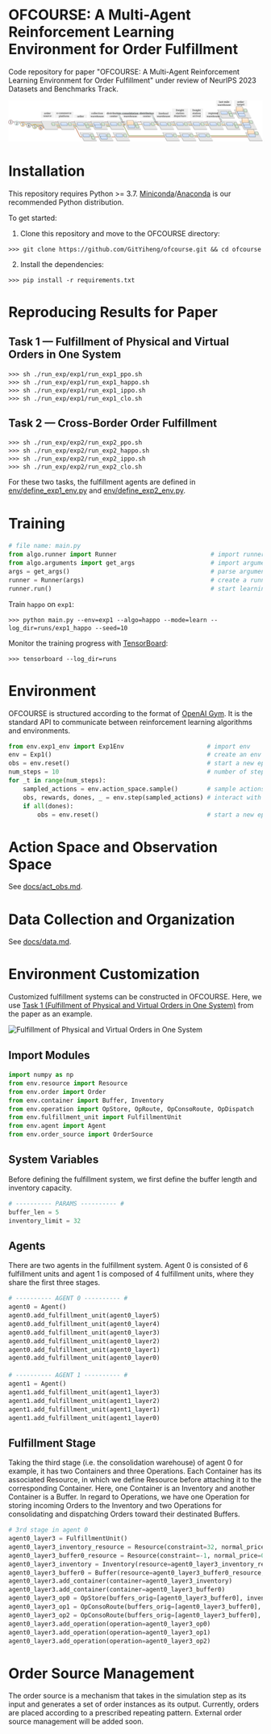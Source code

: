 # OFCOURSE: A Multi-Agent Reinforcement Learning Environment for Order Fulfillment

Code repository for paper "OFCOURSE: A Multi-Agent Reinforcement Learning Environment for Order Fulfillment" under review of NeurIPS 2023 Datasets and Benchmarks Track.

![OFCOURSE Teaser](./figs/teaser.png)

# Installation

This repository requires Python >= 3.7.
[Miniconda](https://docs.conda.io/en/latest/miniconda.html#system-requirements)/[Anaconda](https://docs.anaconda.com/anaconda/install/) is our recommended Python distribution.

To get started:

1. Clone this repository and move to the OFCOURSE directory:

```console
>>> git clone https://github.com/GitYiheng/ofcourse.git && cd ofcourse
```

2. Install the dependencies:

```console
>>> pip install -r requirements.txt
```

# Reproducing Results for Paper

## Task 1 &mdash; Fulfillment of Physical and Virtual Orders in One System

```console
>>> sh ./run_exp/exp1/run_exp1_ppo.sh
>>> sh ./run_exp/exp1/run_exp1_happo.sh
>>> sh ./run_exp/exp1/run_exp1_ippo.sh
>>> sh ./run_exp/exp1/run_exp1_clo.sh
```

## Task 2 &mdash; Cross-Border Order Fulfillment

```console
>>> sh ./run_exp/exp2/run_exp2_ppo.sh
>>> sh ./run_exp/exp2/run_exp2_happo.sh
>>> sh ./run_exp/exp2/run_exp2_ippo.sh
>>> sh ./run_exp/exp2/run_exp2_clo.sh
```

For these two tasks, the fulfillment agents are defined in [env/define_exp1_env.py](env/define_exp1_env.py) and [env/define_exp2_env.py](env/define_exp2_env.py).

# Training

```python
# file name: main.py
from algo.runner import Runner                          # import runner
from algo.arguments import get_args                     # import argument parser
args = get_args()                                       # parse arguments
runner = Runner(args)                                   # create a runner instance with specified arguments
runner.run()                                            # start learning or evaluation
```

Train `happo` on `exp1`:

```console
>>> python main.py --env=exp1 --algo=happo --mode=learn --log_dir=runs/exp1_happo --seed=10
```

Monitor the training progress with [TensorBoard](https://pytorch.org/docs/stable/tensorboard.html):

```console
>>> tensorboard --log_dir=runs
```

# Environment

OFCOURSE is structured according to the format of [OpenAI Gym](https://github.com/openai/gym).
It is the standard API to communicate between reinforcement learning algorithms and environments.

```python
from env.exp1_env import Exp1Env                       # import env
env = Exp1()                                           # create an env instance
obs = env.reset()                                      # start a new episode
num_steps = 10                                         # number of steps
for _t in range(num_steps):
    sampled_actions = env.action_space.sample()        # sample actions (not from algo)
    obs, rewards, dones, _ = env.step(sampled_actions) # interact with env
    if all(dones):
        obs = env.reset()                              # start a new episode when current one ends
```

# Action Space and Observation Space

See [docs/act_obs.md](docs/act_obs.md).

# Data Collection and Organization

See [docs/data.md](docs/data.md).

# Environment Customization

Customized fulfillment systems can be constructed in OFCOURSE.
Here, we use [Task 1 (Fulfillment of Physical and Virtual Orders in One System)](../env/define_exp1_env.py) from the paper as an example.

![Fulfillment of Physical and Virtual Orders in One System](../figs/physical_virtual.png)

## Import Modules

```python
import numpy as np
from env.resource import Resource
from env.order import Order
from env.container import Buffer, Inventory
from env.operation import OpStore, OpRoute, OpConsoRoute, OpDispatch
from env.fulfillment_unit import FulfillmentUnit
from env.agent import Agent
from env.order_source import OrderSource
```

## System Variables

Before defining the fulfillment system, we first define the buffer length and inventory capacity.

```python
# ---------- PARAMS ---------- #
buffer_len = 5
inventory_limit = 32
```

## Agents

There are two agents in the fulfillment system. Agent 0 is consisted of 6 fulfillment units and agent 1 is composed of 4 fulfillment units, where they share the first three stages.

```python
# ---------- AGENT 0 ---------- #
agent0 = Agent()
agent0.add_fulfillment_unit(agent0_layer5)
agent0.add_fulfillment_unit(agent0_layer4)
agent0.add_fulfillment_unit(agent0_layer3)
agent0.add_fulfillment_unit(agent0_layer2)
agent0.add_fulfillment_unit(agent0_layer1)
agent0.add_fulfillment_unit(agent0_layer0)

# ---------- AGENT 1 ---------- #
agent1 = Agent()
agent1.add_fulfillment_unit(agent1_layer3)
agent1.add_fulfillment_unit(agent1_layer2)
agent1.add_fulfillment_unit(agent1_layer1)
agent1.add_fulfillment_unit(agent1_layer0)
```

## Fulfillment Stage

Taking the third stage (i.e. the consolidation warehouse) of agent 0 for example, it has two Containers and three Operations.
Each Container has its associated Resource, in which we define Resource before attaching it to the corresponding Container.
Here, one Container is an Inventory and another Container is a Buffer.
In regard to Operations, we have one Operation for storing incoming Orders to the Inventory and two Operations for consolidating and dispatching Orders toward their destinated Buffers.

```python
# 3rd stage in agent 0
agent0_layer3 = FulfillmentUnit()
agent0_layer3_inventory_resource = Resource(constraint=32, normal_price=0.6, overage_price=2.0, occupied=0)
agent0_layer3_buffer0_resource = Resource(constraint=-1, normal_price=0.0, overage_price=0.0, occupied=0)
agent0_layer3_inventory = Inventory(resource=agent0_layer3_inventory_resource, inventory_limit=inventory_limit)
agent0_layer3_buffer0 = Buffer(resource=agent0_layer3_buffer0_resource, buffer_len=buffer_len)
agent0_layer3.add_container(container=agent0_layer3_inventory)
agent0_layer3.add_container(container=agent0_layer3_buffer0)
agent0_layer3_op0 = OpStore(buffers_orig=[agent0_layer3_buffer0], inventory_dest=agent0_layer3_inventory, op_price=0.1, op_time=1)
agent0_layer3_op1 = OpConsoRoute(buffers_orig=[agent0_layer3_buffer0], inventory_orig=agent0_layer3_inventory, buffer_dest=agent0_layer4_buffer0, op_price=4.0, op_time=3)
agent0_layer3_op2 = OpConsoRoute(buffers_orig=[agent0_layer3_buffer0], inventory_orig=agent0_layer3_inventory, buffer_dest=agent0_layer4_buffer1, op_price=8.0, op_time=2)
agent0_layer3.add_operation(operation=agent0_layer3_op0)
agent0_layer3.add_operation(operation=agent0_layer3_op1)
agent0_layer3.add_operation(operation=agent0_layer3_op2)
```

# Order Source Management

The order source is a mechanism that takes in the simulation step as its input and generates a set of order instances as its output.
Currently, orders are placed according to a prescribed repeating pattern.
External order source management will be added soon.

